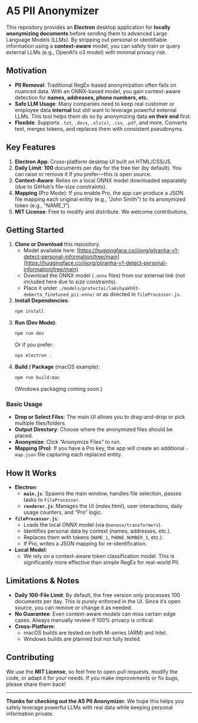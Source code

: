 # A5 PII Anonymizer

This repository provides an **Electron** desktop application for **locally anonymizing documents** before sending them to advanced Large Language Models (LLMs). By stripping out personal or identifiable information using a **context-aware** model, you can safely train or query external LLMs (e.g., OpenAI’s o3 model) with minimal privacy risk.

## Motivation

- **PII Removal**: Traditional RegEx-based anonymization often fails on nuanced data. With an ONNX-based model, you gain context-aware detection for **names, addresses, phone numbers, etc.**
- **Safe LLM Usage**: Many companies need to keep real customer or employee data **internal** but still want to leverage powerful external LLMs. This tool helps them do so by anonymizing data **on their end** first.
- **Flexible**: Supports `.txt`, `.docx`, `.xls(x)`, `.csv`, `.pdf`, and more. Converts text, merges tokens, and replaces them with consistent pseudonyms.

## Key Features

1. **Electron App**: Cross-platform desktop UI built on HTML/CSS/JS.  
2. **Daily Limit**: **100** documents per day for the free tier (by default). You can raise or remove it if you prefer—this is open source.  
3. **Context-Aware**: Relies on a local ONNX model downloaded separately (due to GitHub’s file-size constraints).  
4. **Mapping** (Pro Mode): If you enable Pro, the app can produce a JSON file mapping each original entity (e.g., “John Smith”) to its anonymized token (e.g., “NAME_1”).  
5. **MIT License**: Free to modify and distribute. We welcome contributions.

## Getting Started

1. **Clone or Download** this repository.  
    - Model available here: [https://huggingface.co/iiiorg/piiranha-v1-detect-personal-information/tree/main](https://huggingface.co/iiiorg/piiranha-v1-detect-personal-information/tree/main)
   - Download the ONNX model (`.onnx` files) from our external link (not included here due to size constraints).  
   - Place it under `./models/protectai/lakshyakh93-deberta_finetuned_pii-onnx/` or as directed in `fileProcessor.js`.  
3. **Install Dependencies**:  
   ```bash
   npm install
   ```  
4. **Run (Dev Mode)**:  
   ```bash
   npm run dev
   ```  
   Or if you prefer:  
   ```bash
   npx electron .
   ```  
5. **Build / Package** (macOS example):  
   ```bash
   npm run build:mac
   ```  
   (Windows packaging coming soon.)

### Basic Usage

- **Drop or Select Files**: The main UI allows you to drag-and-drop or pick multiple files/folders.  
- **Output Directory**: Choose where the anonymized files should be placed.  
- **Anonymize**: Click “Anonymize Files” to run.  
- **Mapping (Pro)**: If you have a Pro key, the app will create an additional `-map.json` file capturing each replaced entity.  

## How It Works

- **Electron**:  
  - **`main.js`**: Spawns the main window, handles file selection, passes tasks to `FileProcessor`.  
  - **`renderer.js`**: Manages the UI (index.html), user interactions, daily usage counters, and “Pro” logic.  
- **`fileProcessor.js`**:  
  - Loads the local ONNX model (via `@xenova/transformers`).  
  - Identifies personal data by context (names, addresses, etc.).  
  - Replaces them with tokens (`NAME_1`, `PHONE_NUMBER_3`, etc.).  
  - If Pro, writes a JSON mapping for re-identification.  
- **Local Model**:  
  - We rely on a context-aware token classification model. This is significantly more effective than simple RegEx for real-world PII.

## Limitations & Notes

- **Daily 100-File Limit**: By default, the free version only processes 100 documents per day. This is purely enforced in the UI. Since it’s open source, you can remove or change it as needed.  
- **No Guarantee**: Even context-aware models can miss certain edge cases. Always manually review if 100% privacy is critical.  
- **Cross-Platform**:  
  - macOS builds are tested on both M-series (ARM) and Intel.  
  - Windows builds are planned but not fully tested.  

## Contributing

We use the **MIT License**, so feel free to open pull requests, modify the code, or adapt it for your needs. If you make improvements or fix bugs, please share them back!

---

**Thanks for checking out the A5 PII Anonymizer.** We hope this helps you safely leverage powerful LLMs with real data while keeping personal information private.